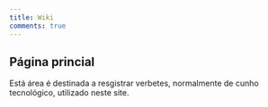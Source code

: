 ```yaml
---
title: Wiki 
comments: true
---
```


## Página princial

Está área é destinada a resgistrar verbetes, normalmente de cunho tecnológico, utilizado neste site.
